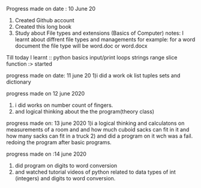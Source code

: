 Progress made on date : 10 June 20
1) Created Github account
2) Created this long book
3) Study about File types and extensions (Basics of Computer)
  notes:
        I learnt about diffrent file types and managements 
        for example: for a word document the file type will be 
        word.doc or word.docx  
            
Till today I learnt ::
        python basics
        input/print
        loops
        strings
        range
        slice
        function :> started
 
 
 
 
 progress made on date: 11 june 20
 1)i did a work ok list tuples sets and dictionary
 
 progress made on 12 june 2020
 1) i did works on number count of fingers.
 2) and logical thinking about the the program(theory class) 

progress made on: 13 june 2020
1)i a logical thinking and calculatons on measurements of a room and and how 
 much cuboid sacks can fit in it and how many sacks can fit 
 in a truck
2) and did a program on it wch was a fail.
 redoing the program after basic programs.
 
 progress made on :14 june 2020
 1) did program on digits to word conversion 
 2) and watched tutorial videos of python related to
  data types of int (integers) and digits to word conversion.
        